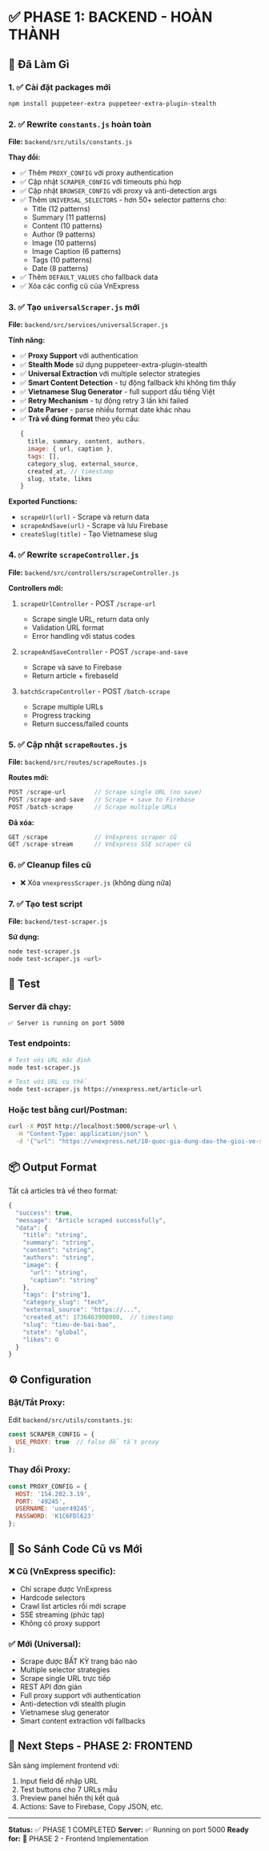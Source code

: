 # ✅ PHASE 1: BACKEND - HOÀN THÀNH

## 🎯 Đã Làm Gì

### 1. ✅ Cài đặt packages mới
```bash
npm install puppeteer-extra puppeteer-extra-plugin-stealth
```

### 2. ✅ Rewrite `constants.js` hoàn toàn
**File:** `backend/src/utils/constants.js`

**Thay đổi:**
- ✅ Thêm `PROXY_CONFIG` với proxy authentication
- ✅ Cập nhật `SCRAPER_CONFIG` với timeouts phù hợp
- ✅ Cập nhật `BROWSER_CONFIG` với proxy và anti-detection args
- ✅ Thêm `UNIVERSAL_SELECTORS` - hơn 50+ selector patterns cho:
  - Title (12 patterns)
  - Summary (11 patterns)
  - Content (10 patterns)
  - Author (9 patterns)
  - Image (10 patterns)
  - Image Caption (6 patterns)
  - Tags (10 patterns)
  - Date (8 patterns)
- ✅ Thêm `DEFAULT_VALUES` cho fallback data
- ✅ Xóa các config cũ của VnExpress

### 3. ✅ Tạo `universalScraper.js` mới
**File:** `backend/src/services/universalScraper.js`

**Tính năng:**
- ✅ **Proxy Support** với authentication
- ✅ **Stealth Mode** sử dụng puppeteer-extra-plugin-stealth
- ✅ **Universal Extraction** với multiple selector strategies
- ✅ **Smart Content Detection** - tự động fallback khi không tìm thấy
- ✅ **Vietnamese Slug Generator** - full support dấu tiếng Việt
- ✅ **Retry Mechanism** - tự động retry 3 lần khi failed
- ✅ **Date Parser** - parse nhiều format date khác nhau
- ✅ **Trả về đúng format** theo yêu cầu:
  ```javascript
  {
    title, summary, content, authors,
    image: { url, caption },
    tags: [],
    category_slug, external_source,
    created_at, // timestamp
    slug, state, likes
  }
  ```

**Exported Functions:**
- `scrapeUrl(url)` - Scrape và return data
- `scrapeAndSave(url)` - Scrape và lưu Firebase
- `createSlug(title)` - Tạo Vietnamese slug

### 4. ✅ Rewrite `scrapeController.js`
**File:** `backend/src/controllers/scrapeController.js`

**Controllers mới:**
1. `scrapeUrlController` - POST `/scrape-url`
   - Scrape single URL, return data only
   - Validation URL format
   - Error handling với status codes

2. `scrapeAndSaveController` - POST `/scrape-and-save`
   - Scrape và save to Firebase
   - Return article + firebaseId

3. `batchScrapeController` - POST `/batch-scrape`
   - Scrape multiple URLs
   - Progress tracking
   - Return success/failed counts

### 5. ✅ Cập nhật `scrapeRoutes.js`
**File:** `backend/src/routes/scrapeRoutes.js`

**Routes mới:**
```javascript
POST /scrape-url        // Scrape single URL (no save)
POST /scrape-and-save   // Scrape + save to Firebase
POST /batch-scrape      // Scrape multiple URLs
```

**Đã xóa:**
```javascript
GET /scrape             // VnExpress scraper cũ
GET /scrape-stream      // VnExpress SSE scraper cũ
```

### 6. ✅ Cleanup files cũ
- ❌ Xóa `vnexpressScraper.js` (không dùng nữa)

### 7. ✅ Tạo test script
**File:** `backend/test-scraper.js`

**Sử dụng:**
```bash
node test-scraper.js
node test-scraper.js <url>
```

## 🧪 Test

### Server đã chạy:
```
✅ Server is running on port 5000
```

### Test endpoints:
```bash
# Test với URL mặc định
node test-scraper.js

# Test với URL cụ thể
node test-scraper.js https://vnexpress.net/article-url
```

### Hoặc test bằng curl/Postman:
```bash
curl -X POST http://localhost:5000/scrape-url \
  -H "Content-Type: application/json" \
  -d '{"url": "https://vnexpress.net/10-quoc-gia-dung-dau-the-gioi-ve-suc-manh-tinh-toan-4837520.html"}'
```

## 📦 Output Format

Tất cả articles trả về theo format:

```javascript
{
  "success": true,
  "message": "Article scraped successfully",
  "data": {
    "title": "string",
    "summary": "string",
    "content": "string",
    "authors": "string",
    "image": {
      "url": "string",
      "caption": "string"
    },
    "tags": ["string"],
    "category_slug": "tech",
    "external_source": "https://...",
    "created_at": 1736463900000,  // timestamp
    "slug": "tieu-de-bai-bao",
    "state": "global",
    "likes": 0
  }
}
```

## ⚙️ Configuration

### Bật/Tắt Proxy:
Edit `backend/src/utils/constants.js`:
```javascript
const SCRAPER_CONFIG = {
  USE_PROXY: true  // false để tắt proxy
};
```

### Thay đổi Proxy:
```javascript
const PROXY_CONFIG = {
  HOST: '154.202.3.19',
  PORT: '49245',
  USERNAME: 'user49245',
  PASSWORD: 'K1C6FDl623'
};
```

## 🔄 So Sánh Code Cũ vs Mới

### ❌ Cũ (VnExpress specific):
- Chỉ scrape được VnExpress
- Hardcode selectors
- Crawl list articles rồi mới scrape
- SSE streaming (phức tạp)
- Không có proxy support

### ✅ Mới (Universal):
- Scrape được BẤT KỲ trang báo nào
- Multiple selector strategies
- Scrape single URL trực tiếp
- REST API đơn giản
- Full proxy support với authentication
- Anti-detection với stealth plugin
- Vietnamese slug generator
- Smart content extraction với fallbacks

## 🎯 Next Steps - PHASE 2: FRONTEND

Sẵn sàng implement frontend với:
1. Input field để nhập URL
2. Test buttons cho 7 URLs mẫu
3. Preview panel hiển thị kết quả
4. Actions: Save to Firebase, Copy JSON, etc.

---

**Status:** ✅ PHASE 1 COMPLETED
**Server:** ✅ Running on port 5000
**Ready for:** 🚀 PHASE 2 - Frontend Implementation